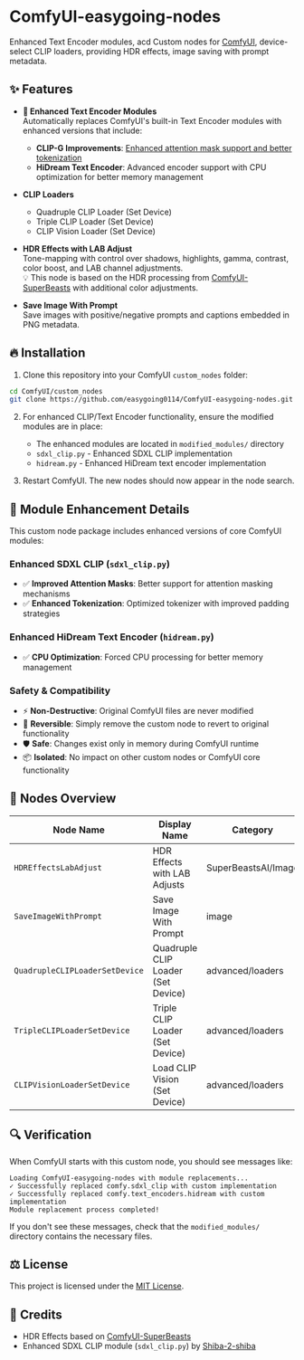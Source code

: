# ComfyUI-easygoing-nodes

Enhanced Text Encoder modules, acd Custom nodes for [ComfyUI](https://github.com/comfyanonymous/ComfyUI), device-select CLIP loaders, providing HDR effects, image saving with prompt metadata.

## ✨ Features

- **🔧 Enhanced Text Encoder Modules**  
  Automatically replaces ComfyUI's built-in Text Encoder modules with enhanced versions that include:
  - **CLIP-G Improvements**: [Enhanced attention mask support and better tokenization](https://note.com/gentle_murre488/n/n12f2ecce1e00)
  - **HiDream Text Encoder**: Advanced encoder support with CPU optimization for better memory management

- **CLIP Loaders**  
  - Quadruple CLIP Loader (Set Device)  
  - Triple CLIP Loader (Set Device)  
  - CLIP Vision Loader (Set Device)

- **HDR Effects with LAB Adjust**  
  Tone-mapping with control over shadows, highlights, gamma, contrast, color boost, and LAB channel adjustments.  
  💡 This node is based on the HDR processing from [ComfyUI-SuperBeasts](https://github.com/SuperBeastsAI/ComfyUI-SuperBeasts) with additional color adjustments.

- **Save Image With Prompt**  
  Save images with positive/negative prompts and captions embedded in PNG metadata.

## 🔥 Installation
1. Clone this repository into your ComfyUI `custom_nodes` folder:

```bash
cd ComfyUI/custom_nodes
git clone https://github.com/easygoing0114/ComfyUI-easygoing-nodes.git
```

2. For enhanced CLIP/Text Encoder functionality, ensure the modified modules are in place:
   - The enhanced modules are located in `modified_modules/` directory
   - `sdxl_clip.py` - Enhanced SDXL CLIP implementation
   - `hidream.py` - Enhanced HiDream text encoder implementation

3. Restart ComfyUI. The new nodes should now appear in the node search.

## 🔄 Module Enhancement Details

This custom node package includes enhanced versions of core ComfyUI modules:

### **Enhanced SDXL CLIP (`sdxl_clip.py`)**
- ✅ **Improved Attention Masks**: Better support for attention masking mechanisms
- ✅ **Enhanced Tokenization**: Optimized tokenizer with improved padding strategies

### **Enhanced HiDream Text Encoder (`hidream.py`)**
- ✅ **CPU Optimization**: Forced CPU processing for better memory management

### **Safety & Compatibility**
- ⚡ **Non-Destructive**: Original ComfyUI files are never modified
- 🔄 **Reversible**: Simply remove the custom node to revert to original functionality
- 🛡️ **Safe**: Changes exist only in memory during ComfyUI runtime
- 📦 **Isolated**: No impact on other custom nodes or ComfyUI core functionality

## 📂 Nodes Overview

| Node Name                        | Display Name                     | Category                  |
|----------------------------------|----------------------------------|---------------------------|
| `HDREffectsLabAdjust`            | HDR Effects with LAB Adjusts     | SuperBeastsAI/Image       |
| `SaveImageWithPrompt`            | Save Image With Prompt           | image                     |
| `QuadrupleCLIPLoaderSetDevice`   | Quadruple CLIP Loader (Set Device) | advanced/loaders        |
| `TripleCLIPLoaderSetDevice`      | Triple CLIP Loader (Set Device)    | advanced/loaders        |
| `CLIPVisionLoaderSetDevice`      | Load CLIP Vision (Set Device)      | advanced/loaders        |

## 🔍 Verification

When ComfyUI starts with this custom node, you should see messages like:
```
Loading ComfyUI-easygoing-nodes with module replacements...
✓ Successfully replaced comfy.sdxl_clip with custom implementation
✓ Successfully replaced comfy.text_encoders.hidream with custom implementation
Module replacement process completed!
```

If you don't see these messages, check that the `modified_modules/` directory contains the necessary files.

## ⚖️ License
This project is licensed under the [MIT License](LICENSE).

## 🙏 Credits
- HDR Effects based on [ComfyUI-SuperBeasts](https://github.com/SuperBeastsAI/ComfyUI-SuperBeasts)
- Enhanced SDXL CLIP module (`sdxl_clip.py`) by [Shiba-2-shiba](https://github.com/Shiba-2-shiba)
